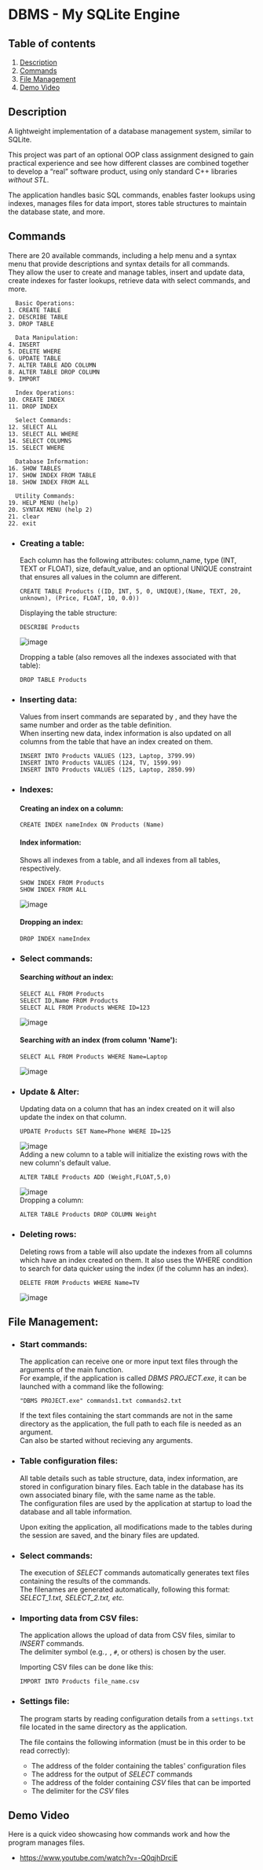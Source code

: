 # DBMS - My SQLite Engine
## Table of contents
1. [Description](#description)<br/>
2. [Commands](#commands)<br/>
3. [File Management](#file-management)<br/>
4. [Demo Video](#demo-video)<br/>
## Description
A lightweight implementation of a database management system, similar to SQLite.<br/>

This project was part of an optional OOP class assignment designed to gain practical experience and see how different classes are combined together to develop a “real” software product, 
using only standard C++ libraries *without STL*.<br/>

The application handles basic SQL commands, enables faster lookups using indexes, manages files for data import, stores table structures to maintain the database state, and more.<br/>

## Commands
There are 20 available commands, including a help menu and a syntax menu that provide descriptions and syntax details for all commands.<br/>
They allow the user to create and manage tables, insert and update data, create indexes for faster lookups, retrieve data with select commands, and more.<br/>
```
  Basic Operations:
1. CREATE TABLE                 
2. DESCRIBE TABLE                
3. DROP TABLE                   

  Data Manipulation:
4. INSERT                       
5. DELETE WHERE                  
6. UPDATE TABLE                  
7. ALTER TABLE ADD COLUMN                 
8. ALTER TABLE DROP COLUMN                   
9. IMPORT                         

  Index Operations:
10. CREATE INDEX                 
11. DROP INDEX                 

  Select Commands:
12. SELECT ALL                    
13. SELECT ALL WHERE              
14. SELECT COLUMNS                
15. SELECT WHERE                  

  Database Information:
16. SHOW TABLES                   
17. SHOW INDEX FROM TABLE         
18. SHOW INDEX FROM ALL          

  Utility Commands:
19. HELP MENU (help)            
20. SYNTAX MENU (help 2)          
21. clear                        
22. exit                          
```
- ### Creating a table:
  Each column has the following attributes: column_name, type (INT, TEXT or FLOAT), size, default_value, and an optional UNIQUE constraint that ensures all values in the column are different.
  ```
  CREATE TABLE Products ((ID, INT, 5, 0, UNIQUE),(Name, TEXT, 20, unknown), (Price, FLOAT, 10, 0.0))
  ```
  Displaying the table structure:
  ```
  DESCRIBE Products
  ```
  ![image](https://github.com/user-attachments/assets/de324f7b-1774-4de6-b8a7-4c1d64c95603)<br/>
  
  Dropping a table (also removes all the indexes associated with that table):
  ```
  DROP TABLE Products
  ```
- ### Inserting data:
  Values from insert commands are separated by , and they have the same number and order as the table definition.<br/>
  When inserting new data, index information is also updated on all columns from the table that have an index created on them.
  ```
  INSERT INTO Products VALUES (123, Laptop, 3799.99)
  INSERT INTO Products VALUES (124, TV, 1599.99)
  INSERT INTO Products VALUES (125, Laptop, 2850.99)
  ```
- ### Indexes:
  #### Creating an index on a column:
  ```
  CREATE INDEX nameIndex ON Products (Name)
  ```
    #### Index information:
    Shows all indexes from a table, and all indexes from all tables, respectively.
  ```
  SHOW INDEX FROM Products
  SHOW INDEX FROM ALL
  ```
  ![image](https://github.com/user-attachments/assets/e2ba8bc5-2ba6-4a72-aff1-491b3edd1177)<br/>
   #### Dropping an index:
  ```
  DROP INDEX nameIndex
  ```

- ### Select commands:
  #### Searching *without* an index:
  ```
  SELECT ALL FROM Products
  SELECT ID,Name FROM Products
  SELECT ALL FROM Products WHERE ID=123
  ```
  ![image](https://github.com/user-attachments/assets/d381a9b0-a088-48a3-b744-73863a176c01)<br/>
  #### Searching *with* an index (from column 'Name'):
  ```
  SELECT ALL FROM Products WHERE Name=Laptop
  ```
  
  ![image](https://github.com/user-attachments/assets/7dcd3155-533d-485d-881e-ec28585e3e98)<br/>

- ### Update & Alter:
  Updating data on a column that has an index created on it will also update the index on that column.
  ```
  UPDATE Products SET Name=Phone WHERE ID=125
  ```
  ![image](https://github.com/user-attachments/assets/f39b6596-3b3c-4efb-95b1-0dcec788308a)<br/>
  Adding a new column to a table will initialize the existing rows with the new column's default value.
  ```
  ALTER TABLE Products ADD (Weight,FLOAT,5,0)
  ``` 
  ![image](https://github.com/user-attachments/assets/2359194a-50e5-4547-88f2-31f7bc94cef4)<br/>
  Dropping a column:
  ```
  ALTER TABLE Products DROP COLUMN Weight
  ```
  
- ### Deleting rows:
  Deleting rows from a table will also update the indexes from all columns which have an index created on them.
  It also uses the WHERE condition to search for data quicker using the index (if the column has an index).
  ```
  DELETE FROM Products WHERE Name=TV
  ```
  ![image](https://github.com/user-attachments/assets/d551a7c9-f9e1-4466-937b-4773020e37cb)

## File Management:
  - ### Start commands:
    The application can receive one or more input text files through the arguments of the main function.<br/>
    For example, if the application is called *DBMS PROJECT.exe*, it can be launched with a command like the following:
    ```
    "DBMS PROJECT.exe" commands1.txt commands2.txt
    ```
    If the text files containing the start commands are not in the same directory as the application, the full path to each file is needed as an argument.<br/>
    Can also be started without recieving any arguments.
    
  - ### Table configuration files:
    All table details such as table structure, data, index information, are stored in configuration binary files. Each table in the database has its own associated binary file, with the same name as the table.<br/>
    The configuration files are used by the application at startup to load the database and all table information.<br/>
    
    Upon exiting the application, all modifications made to the tables during the session are saved, and the binary files are updated.

  - ### Select commands:
    The execution of *SELECT* commands automatically generates text files containing the results of the commands.<br/>
    The filenames are generated automatically, following this format: *SELECT_1.txt, SELECT_2.txt, etc.*

  - ### Importing data from CSV files:
    The application allows the upload of data from CSV files, similar to *INSERT* commands.<br/>
    The delimiter symbol (e.g.```,``` , ```#```, or others) is chosen by the user.<br/>

    Importing CSV files can be done like this:
    ```
    IMPORT INTO Products file_name.csv
    ```
    
  - ### Settings file:
    The program starts by reading configuration details from a ```settings.txt``` file located in the same directory as the application.<br/>

    The file contains the following information (must be in this order to be read correctly):
    - The address of the folder containing the tables' configuration files
    - The address for the output of *SELECT* commands
    - The address of the folder containing *CSV* files that can be imported
    - The delimiter for the *CSV* files

## Demo Video 
Here is a quick video showcasing how commands work and how the program manages files.<br/>
  - https://www.youtube.com/watch?v=-Q0qjhDrciE

